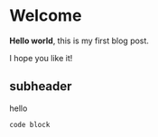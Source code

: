 


<!---
title: Hello world
date: 03-11-2020
author: Irae Hueck Costa
-->

# Welcome

**Hello world**, this is my first blog post.

I hope you like it!

## subheader

hello

```
code block
```
